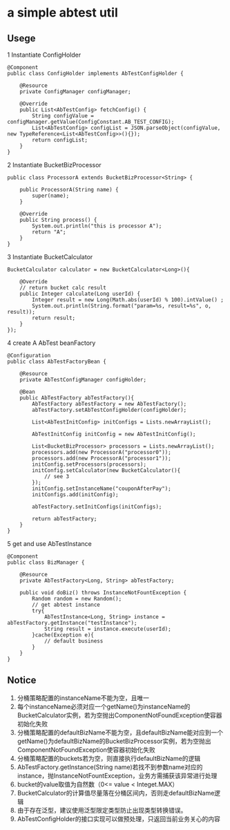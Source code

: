 # a simple abtest util

## Usege

1 Instantiate ConfigHolder

    @Component
    public class ConfigHolder implements AbTestConfigHolder {
     
        @Resource
        private ConfigManager configManager;
     
        @Override
        public List<AbTestConfig> fetchConfig() {
            String configValue = configManager.getValue(ConfigConstant.AB_TEST_CONFIG);
            List<AbTestConfig> configList = JSON.parseObject(configValue, new TypeReference<List<AbTestConfig>>(){});
            return configList;
        }
    }

2 Instantiate BucketBizProcessor

    public class ProcessorA extends BucketBizProcessor<String> {
     
        public ProcessorA(String name) {
            super(name);
        }
     
        @Override
        public String process() {
            System.out.println("this is processor A");
            return "A";
        }
    }
    
3 Instantiate BucketCalculator

    BucketCalculator calculator = new BucketCalculator<Long>(){
     
        @Override
        // return bucket calc result
        public Integer calculate(Long userId) {
            Integer result = new Long(Math.abs(userId) % 100).intValue() ;
            System.out.println(String.format("param=%s, result=%s", o, result));
            return result;
        }
    });
    
4 create A AbTest beanFactory

    @Configuration
    public class AbTestFactoryBean {
     
        @Resource
        private AbTestConfigManager configHolder;
     
        @Bean
        public AbTestFactory abTestFactory(){
            AbTestFactory abTestFactory = new AbTestFactory();
            abTestFactory.setAbTestConfigHolder(configHolder);
     
            List<AbTestInitConfig> initConfigs = Lists.newArrayList();
     
            AbTestInitConfig initConfig = new AbTestInitConfig();
     
            List<BucketBizProcessor> processors = Lists.newArrayList();
            processors.add(new ProcessorA("processor0"));
            processors.add(new ProcessorA("processor1"));
            initConfig.setProcessors(processors);
            initConfig.setCalculator(new BucketCalculator(){
                // see 3
            });
            initConfig.setInstanceName("couponAfterPay");
            initConfigs.add(initConfig);
     
            abTestFactory.setInitConfigs(initConfigs);
     
            return abTestFactory;
        }
    }

5 get and use AbTestInstance

    @Component
    public class BizManager {
     
        @Resource
        private AbTestFactory<Long, String> abTestFactory;
     
        public void doBiz() throws InstanceNotFountException {
            Random random = new Random();
            // get abtest instance
            try{
                AbTestInstance<Long, String> instance = abTestFactory.getInstance("testInstance");         
                String result = instance.execute(userId);
            }cache(Exception e){
                // default business
            }
        }
    }

## Notice

1. 分桶策略配置的instanceName不能为空，且唯一
2. 每个instanceName必须对应一个getName()为instanceName的BucketCalculator实例，若为空抛出ComponentNotFoundException使容器初始化失败
3. 分桶策略配置的defaultBizName不能为空，且defaultBizName能对应到一个getName()为defaultBizName的BucketBizProcessor实例，若为空抛出ComponentNotFoundException使容器初始化失败
4. 分桶策略配置的buckets若为空，则直接执行defaultBizName的逻辑
5. AbTestFactory.getInstance(String name)若找不到参数name对应的instance，抛InstanceNotFountException，业务方需捕获该异常进行处理
6. bucket的value取值为自然数（0<= value < Integet.MAX）
7. BucketCalculator的计算值尽量落在分桶区间内，否则走defaultBizName逻辑
8. 由于存在泛型，建议使用泛型限定类型防止出现类型转换错误。
9. AbTestConfigHolder的接口实现可以做预处理，只返回当前业务关心的内容
